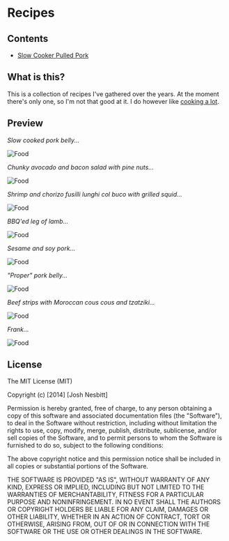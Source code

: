 # Recipes


## Contents

* [Slow Cooker Pulled Pork](https://github.com/joshnesbitt/recipes/blob/master/recipes/slow-cooker-pulled-pork.md)


## What is this?

This is a collection of recipes I've gathered over the years. At the moment there's only one, so I'm not that good at it. I do however like [cooking a lot](http://instagram.com/joshnesbitt).


## Preview

_Slow cooked pork belly..._

![Food](http://photos-a.ak.instagram.com/hphotos-ak-xfa1/10584800_1510832215796024_22520240_n.jpg)

_Chunky avocado and bacon salad with pine nuts..._

![Food](http://photos-a.ak.instagram.com/hphotos-ak-xaf1/10598622_1465201643765256_1998931435_n.jpg)

_Shrimp and chorizo fusilli lunghi col buco with grilled squid..._

![Food](http://photos-c.ak.instagram.com/hphotos-ak-xaf1/10601869_811069952246466_2064807949_n.jpg)

_BBQ'ed leg of lamb..._

![Food](http://photos-b.ak.instagram.com/hphotos-ak-xaf1/10560906_809984495712249_1132484712_n.jpg)

_Sesame and soy pork..._

![Food](http://photos-e.ak.instagram.com/hphotos-ak-xpf1/10468000_1448880285389092_1369333379_n.jpg)

_"Proper" pork belly..._

![Food](http://photos-h.ak.instagram.com/hphotos-ak-xfp1/10449003_1434102240204039_2079165677_n.jpg)

_Beef strips with Moroccan cous cous and tzatziki..._

![Food](http://photos-a.ak.instagram.com/hphotos-ak-xpa1/10432045_1519132194975224_103371450_n.jpg)

_Frank..._

![Food](http://photos-c.ak.instagram.com/hphotos-ak-xap1/925518_256229967911106_1122021019_n.jpg)



## License

The MIT License (MIT)

Copyright (c) [2014] [Josh Nesbitt]

Permission is hereby granted, free of charge, to any person obtaining a copy
of this software and associated documentation files (the "Software"), to deal
in the Software without restriction, including without limitation the rights
to use, copy, modify, merge, publish, distribute, sublicense, and/or sell
copies of the Software, and to permit persons to whom the Software is
furnished to do so, subject to the following conditions:

The above copyright notice and this permission notice shall be included in all
copies or substantial portions of the Software.

THE SOFTWARE IS PROVIDED "AS IS", WITHOUT WARRANTY OF ANY KIND, EXPRESS OR
IMPLIED, INCLUDING BUT NOT LIMITED TO THE WARRANTIES OF MERCHANTABILITY,
FITNESS FOR A PARTICULAR PURPOSE AND NONINFRINGEMENT. IN NO EVENT SHALL THE
AUTHORS OR COPYRIGHT HOLDERS BE LIABLE FOR ANY CLAIM, DAMAGES OR OTHER
LIABILITY, WHETHER IN AN ACTION OF CONTRACT, TORT OR OTHERWISE, ARISING FROM,
OUT OF OR IN CONNECTION WITH THE SOFTWARE OR THE USE OR OTHER DEALINGS IN THE
SOFTWARE.
